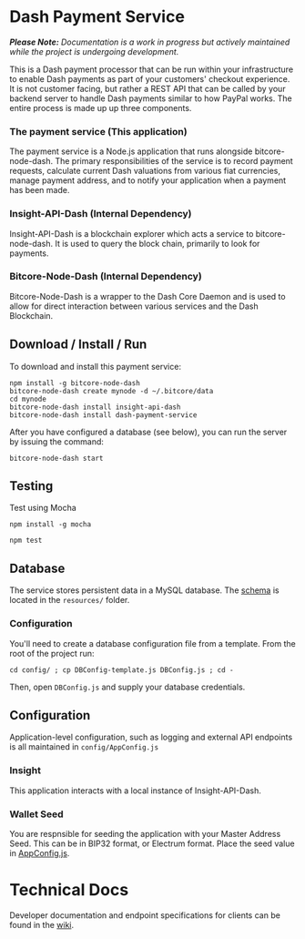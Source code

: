 # Dash Payment Service
***Please Note:*** *Documentation is a work in progress but actively maintained while the project is undergoing development.*

This is a Dash payment processor that can be run within your infrastructure to enable Dash payments as part of your customers' checkout experience. It is not customer facing, but rather a REST API that can be called by your backend server to handle Dash payments similar to how PayPal works. The entire process is made up up three components.

### The payment service (This application)
The payment service is a Node.js application that runs alongside bitcore-node-dash. The primary responsibilities of the service is to record payment requests, calculate current Dash valuations from various fiat currencies, manage payment address, and to notify your application when a payment has been made.

### Insight-API-Dash (Internal Dependency)
Insight-API-Dash is a blockchain explorer which acts a service to bitcore-node-dash. It is used to query the block chain, primarily to look for payments.

### Bitcore-Node-Dash (Internal Dependency)
Bitcore-Node-Dash is a wrapper to the Dash Core Daemon and is used to allow for direct interaction between various services and the Dash Blockchain.

## Download / Install / Run
To download and install this payment service:

    npm install -g bitcore-node-dash
    bitcore-node-dash create mynode -d ~/.bitcore/data
    cd mynode
    bitcore-node-dash install insight-api-dash
    bitcore-node-dash install dash-payment-service

After you have configured a database (see below), you can run the server by issuing the command:

    bitcore-node-dash start

## Testing
Test using Mocha

    npm install -g mocha

    npm test

## Database
The service stores persistent data in a MySQL database. The [schema](https://github.com/snogcel/dash-payment-service/blob/master/resources/mysql-schema.sql) is located in the `resources/` folder.

### Configuration

You'll need to create a database configuration file from a template. From the root of the project run:

    cd config/ ; cp DBConfig-template.js DBConfig.js ; cd -

Then, open `DBConfig.js` and supply your database credentials.

## Configuration
Application-level configuration, such as logging and external API endpoints is all maintained in `config/AppConfig.js`

### Insight
This application interacts with a local instance of Insight-API-Dash.

### Wallet Seed
You are respnsible for seeding the application with your Master Address Seed. This can be in BIP32 format, or Electrum format. Place the seed value in [AppConfig.js](https://github.com/snogcel/dash-payment-service/blob/master/config/AppConfig.js).

# Technical Docs

Developer documentation and endpoint specifications for clients can be found in the [wiki](https://github.com/snogcel/dash-payment-service/wiki).